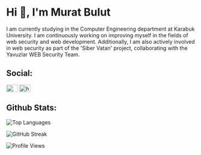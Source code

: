 # Hi 👋, I'm Murat Bulut

I am currently studying in the Computer Engineering department at Karabuk University. I am continuously working on improving myself in the fields of web security and web development. Additionally, I am also actively involved in web security as part of the 'Siber Vatan' project, collaborating with the Yavuzlar WEB Security Team.

## Social:

<a href="https://twitter.com/muraatbulut1" target="blank"><img align="center" src="https://raw.githubusercontent.com/rahuldkjain/github-profile-readme-generator/master/src/images/icons/Social/twitter.svg" alt="muraatbulut1" height="20" width="30" /></a>
<a href="https://linkedin.com/in/https://www.linkedin.com/in/murat-bulut/" target="blank"><img align="center" src="https://raw.githubusercontent.com/rahuldkjain/github-profile-readme-generator/master/src/images/icons/Social/linked-in-alt.svg" alt="https://www.linkedin.com/in/murat-bulut/" height="20" width="30" /></a>

## Github Stats:

![Top Languages](https://github-readme-stats.vercel.app/api/top-langs?username=muratbulut&show_icons=true&locale=en&layout=compact)

![GitHub Streak](https://github-readme-streak-stats.herokuapp.com/?user=muratbulut)

![Profile Views](https://komarev.com/ghpvc/?username=muratbulut&label=Profile%20views&color=0e75b6&style=flat)

